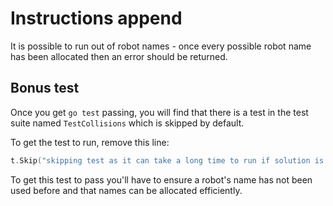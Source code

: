 # Instructions append

It is possible to run out of robot names - once every possible robot name has been allocated then an error should be returned.

## Bonus test 

Once you get `go test` passing, you will find that there is a test in the test suite named `TestCollisions` which is skipped by default.

To get the test to run, remove this line:
```go
t.Skip("skipping test as it can take a long time to run if solution is sub-optimal.")
```

To get this test to pass you'll have to ensure a robot's name has not been used before and that names can be allocated efficiently.
